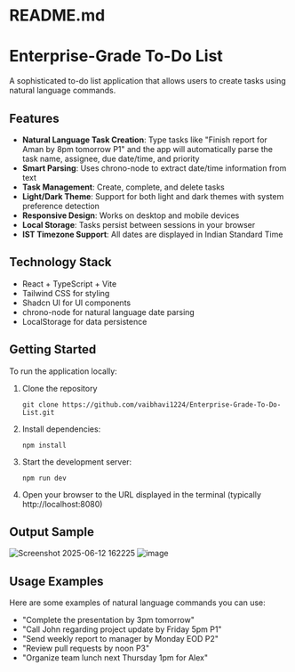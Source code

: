 # README.md

# Enterprise-Grade To-Do List

A sophisticated to-do list application that allows users to create tasks using natural language commands.

## Features

- **Natural Language Task Creation**: Type tasks like "Finish report for Aman by 8pm tomorrow P1" and the app will automatically parse the task name, assignee, due date/time, and priority
- **Smart Parsing**: Uses chrono-node to extract date/time information from text
- **Task Management**: Create, complete, and delete tasks
- **Light/Dark Theme**: Support for both light and dark themes with system preference detection
- **Responsive Design**: Works on desktop and mobile devices
- **Local Storage**: Tasks persist between sessions in your browser
- **IST Timezone Support**: All dates are displayed in Indian Standard Time

## Technology Stack

- React + TypeScript + Vite
- Tailwind CSS for styling
- Shadcn UI for UI components
- chrono-node for natural language date parsing
- LocalStorage for data persistence

## Getting Started

To run the application locally:

1. Clone the repository
   ```
   git clone https://github.com/vaibhavi1224/Enterprise-Grade-To-Do-List.git
   ```
2. Install dependencies:
   ```
   npm install
   ```
3. Start the development server:
   ```
   npm run dev
   ```
4. Open your browser to the URL displayed in the terminal (typically http://localhost:8080)

## Output Sample 
![Screenshot 2025-06-12 162225](https://github.com/user-attachments/assets/23944146-3589-4e56-aa38-ebe2479ca8b2)
![image](https://github.com/user-attachments/assets/f81c80b6-4708-4962-b573-26b3d0878022)



## Usage Examples

Here are some examples of natural language commands you can use:

- "Complete the presentation by 3pm tomorrow"
- "Call John regarding project update by Friday 5pm P1"
- "Send weekly report to manager by Monday EOD P2"
- "Review pull requests by noon P3"
- "Organize team lunch next Thursday 1pm for Alex"


